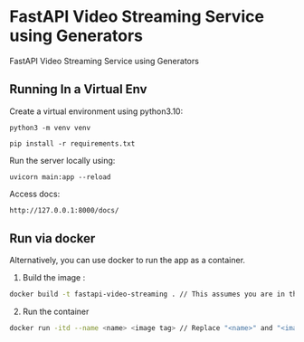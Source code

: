# FastAPI Video Streaming Service using Generators
FastAPI Video Streaming Service using Generators

## Running In a Virtual Env

Create a virtual environment using python3.10:
```
python3 -m venv venv
```

```
pip install -r requirements.txt
```

Run the server locally using:

```
uvicorn main:app --reload
```

Access docs:
```sh
http://127.0.0.1:8000/docs/
```
## Run via docker
Alternatively, you can use docker to run the app as a container.
1. Build the image :
```sh
docker build -t fastapi-video-streaming . // This assumes you are in the directory where the dockerfile is located
```
2. Run the container
```sh
docker run -itd --name <name> <image tag> // Replace "<name>" and "<image tag>" with the container name and image name respectively
```  
